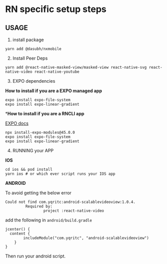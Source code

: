 # RN specific setup steps


## USAGE

1. install package
```
yarn add @dasubh/nxmobile
```

2. Install Peer Deps
```
yarn add @react-native-masked-view/masked-view react-native-svg react-native-video react-native-youtube
```

3. EXPO dependencies

**How to install if you are a EXPO managed app**

```
expo install expo-file-system
expo install expo-linear-gradient
```

***How to install if you are a RNCLI app**

[EXPO docs](https://docs.expo.dev/bare/installing-expo-modules/)
```
npx install-expo-modules@45.0.0
expo install expo-file-system
expo install expo-linear-gradient
```

4. RUNNING your APP

**IOS**
```
cd ios && pod install
yarn ios # or which ever script runs your IOS app
```

**ANDROID**

To avoid getting the below error
```
Could not find com.yqritc:android-scalablevideoview:1.0.4.
		 Required by:
		         project :react-native-video
```
add the following in `android/build.gradle`

```
jcenter() {
  content {
		includeModule("com.yqritc", "android-scalablevideoview")
	}
}
```

Then run your android script.